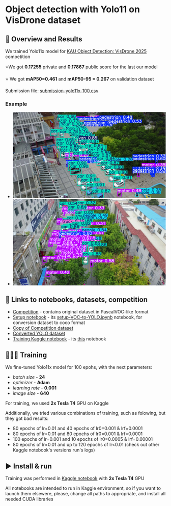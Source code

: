 # Object detection with Yolo11 on VisDrone dataset

## 🔎 Overview and Results
We trained Yolo11x model for  [KAU Object Detection: VisDrone 2025](https://www.kaggle.com/competitions/kau-object-detection-vis-drone-2025) competition

⭐We got **0.17255** private and **0.17867** public score for the last our model

⭐ We got  **mAP50=0.461**  and  **mAP50-95 = 0.267** on validation dataset

Submission file: [submission-yolo11x-100.csv](./submission-yolo11x-100.csv)
### Example 
 * ![Image alt](__results___files/__results___26_1.jpg)
 * ![Image alt](__results___files/__results___25_1.png)

## 🔗 Links to notebooks, datasets, competition
 * [Competition](https://www.kaggle.com/competitions/kau-object-detection-vis-drone-2025)  - contains original dataset in PascalVOC-like format 
 * [Setup notebook](https://www.kaggle.com/code/volodymyrhryniuk/kau-visdrone-2025-pascal-voc-to-yolo-format) - its [setup-VOC-to-YOLO.ipynb](./setup-VOC-to-YOLO.ipynb) notebook, for conversion dataset to coco format
 * [Copy of Competition dataset](https://www.kaggle.com/datasets/volodymyrhryniuk/visdrone-kau-copy/)
 * [Converted YOLO dataset](https://www.kaggle.com/datasets/volodymyrhryniuk/visdrone-kau-2025-dataset-yolo-format)
 * [Training Kaggle notebook](https://www.kaggle.com/code/volodymyrhryniuk/kau-visdrone-2025-yolov11x-training) - its [this](./kau-visdrone-2025-yolov11x-training.ipynb) notebook



## 🏋🏻‍♂️ Training
We fine-tuned Yolo11x model for 100 epohs, with the next parameters:
* *batch size* - **24**
* *optimizer* - **Adam**
* *learning rate* - **0.001**
* *image size* - **640**

For training, we used **2x Tesla T4** GPU on Kaggle

Additionally, we tried various combinations of training, such as folowing, but they got bad results:
 - 80 epochs of lr=0.01 and 40 epochs of lr0=0.001 & lrf=0.0001
 - 80 epochs of lr=0.01 and 80 epochs of lr0=0.001 & lrf=0.0001
 - 100 epochs of lr=0.001 and 10 epochs of lr0=0.0005 & lrf=0.00001
 - 80 epochs of lr=0.01 and up to 120 epochs of lr<0.01 (check out other Kaggle notebook's versions run's logs)


## ▶️ Install & run 
Training was performed in [Kaggle notebook](https://www.kaggle.com/code/volodymyrhryniuk/kau-visdrone-2025-yolov11x-training/) with **2x Tesla T4** GPU

All notebooks are intended to run in Kaggle environment, so if you want to launch them elsewere, please, change all paths to appropriate, and install all needed CUDA libraries
